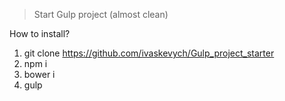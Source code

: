 >Start Gulp project (almost clean)

How to install?

1. git clone https://github.com/ivaskevych/Gulp_project_starter
2. npm i
3. bower i
4. gulp